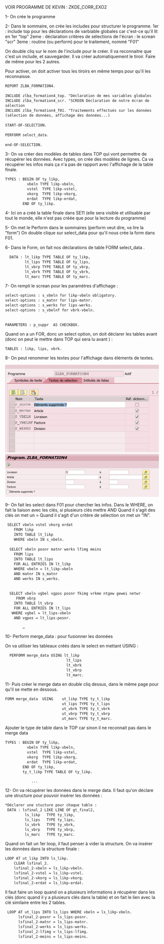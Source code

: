 VOIR PROGRAMME DE KEVIN : ZKDE_CORR_EXO2

1-  On crée le programme

2- Dans le sommaire, on crée les includes pour structurer le programme.
		1er : include top pour les déclarations de varbiable globales car c'est-ce qu'il lit en 1er "top"
		2eme : déclaration critères de sélections de l'écran : le screan "scr"
		3eme : routine (ou perform) pour le traitement, nommé "F01"
		
On double cliq sur le nom de l'include pour le créer. Il va reconnaitre que c'est un include, et sauvegarder. Il va créer automatiquement le tiroir. Faire de même pour les 2 autres.

Pour activer, on doit activer tous les tiroirs en même temps pour qu'il les reconnaisse.

```ABAP
REPORT ZLBA_FORMATION4.

INCLUDE zlba_formation4_top. "Déclaration de mes variables globales
INCLUDE zlba_formation4_scr. "SCREEN Déclaration de notre écran de sélection
INCLUDE zlba_formation4_f01. "Traitements effectués sur les données (sélection de données, affichage des données...)

START-OF-SELECTION.

PERFORM select_data.

end-OF-SELECTION.
```

3- On va créer des modèles de tables  dans TOP qui vont permettre de récupérer les données.
Avec types, on crée des modèles de lignes. Ca va récupérer les infos mais ça n'a pas de rapport avec l'affichage de la table finale.

```ABAP
TYPES : BEGIN OF ty_likp,
          vbeln TYPE likp-vbeln,
          vstel  TYPE likp-vstel,
          vkorg  TYPE likp-vkorg,
          erdat  TYPE likp-erdat,
        END OF ty_likp.
```

4- Ici on a créé la table finale dans SE11 (elle sera visible et utilisable par tout le monde, elle n'est pas créée que pour la lecture du programme)

5- On met le Perform dans le sommaires (perform veut dire, va lire la "form")
On double clique sur select_data pour qu'il nous crée la form dans F01.

6- Dans le Form, on fait nos déclarations de table
FORM select_data .

```ABAP
  DATA : lt_likp TYPE TABLE OF ty_likp,
         lt_lips TYPE TABLE OF ty_lips,
         lt_vbrp TYPE TABLE OF ty_vbrp,
         lt_vbrk TYPE TABLE OF ty_vbrk,
         lt_marc TYPE TABLE OF ty_marc.
```

7- On rempli le screan pour les paramètres d'affichage :

```ABAP
select-options : s_vbeln for likp-vbeln obligatory.
select-options : s_matnr for lips-matnr.
select-options : s_werks for lips-werks.
select-options : s_vbelnf for vbrk-vbeln.


PARAMETERS : p_suppr  AS CHECKBOX.
```

Quand on a un FOR, donc un select option, on doit déclarer les tables avant (donc on peut le mettre dans TOP qui sera lu avant ) :

```ABAP
TABLES : likp, lips, vbrk.
```

8- On peut renommer les textes pour l'affichage dans éléments de textes.

![TEXTE](../00_RESSOURCES/TEXTE_02.png)
![TEXTE](../00_RESSOURCES/TEXTE_01.png)


9- On fait les select dans F01 pour chercher les infos.
Dans le WHERE, on fait la liaison avec les clés, si plusieurs clés mettre AND
Quand il s'agit des clés on met un =
Quand il s'agit d'un critère de sélection on met un "IN".

```ABAP
 SELECT vbeln vstel vkorg erdat
    FROM likp
    INTO TABLE lt_likp
    WHERE vbeln IN s_vbeln.

  SELECT vbeln posnr matnr werks lfimg meins
    FROM lips
    INTO TABLE lt_lips
    FOR ALL ENTRIES IN lt_likp
    WHERE vbeln = lt_likp-vbeln
    AND matnr IN s_matnr
    AND werks IN s_werks.


  SELECT vbeln vgbel vgpos posnr fkimg vrkme ntgew gewei netwr
     FROM vbrp
    INTO TABLE lt_vbrp
    FOR ALL ENTRIES IN lt_lips
   WHERE vgbel = lt_lips-vbeln
    AND vgpos = lt_lips-posnr.
```
			…

10- Perform merge_data : pour fusionner les données

On va utiliser les tableaux créés dans le select en mettant USING :

```ABAP
  PERFORM merge_data USING lt_likp
                            lt_lips
                            lt_vbrk
                            lt_vbrp
                            lt_marc.
```

11- Puis créer le merge data en double cliq dessus, dans le même page pour qu'il se mette en dessous.

```ABAP
FORM merge_data  USING    ut_likp TYPE ty_t_likp
                          ut_lips TYPE ty_t_lips
                          ut_vbrk TYPE ty_t_vbrk
                          ut_vbrp TYPE ty_t_vbrp
                          ut_marc TYPE ty_t_marc.
```

Ajouter le type de table dans le TOP car sinon il ne reconnait pas dans le merge data

```ABAP
TYPES : BEGIN OF ty_likp,
          vbeln TYPE likp-vbeln,
          vstel  TYPE likp-vstel,
          vkorg  TYPE likp-vkorg,
          erdat  TYPE likp-erdat,
        END OF ty_likp,
        ty_t_likp TYPE TABLE OF ty_likp.
```				
				...
12- On va récupérer les données dans le merge data.
Il faut qu'on déclare une structure pour pouvoir insérer les données :

```ABAP
*Déclarer une stucture pour chaque table :
 DATA : lsfinal_2 LIKE LINE OF gt_final2,
         ls_likp   TYPE ty_likp,
         ls_lips   TYPE ty_lips,
         ls_vbrk   TYPE ty_vbrk,
         ls_vbrp   TYPE ty_vbrp,
         ls_marc   TYPE ty_marc.
```	

Quand on fait un 1er loop, il faut penser à vider la structure.
On va insérer les données dans la structure finale :

```ABAP
LOOP AT ut_likp INTO ls_likp.
    CLEAR lsfinal_2.
    lsfinal_2-vbeln = ls_likp-vbeln.
    lsfinal_2-vstel = ls_likp-vstel.
    lsfinal_2-vkorg = ls_likp-vkorg.
    lsfinal_2-erdat = ls_likp-erdat.
```	

Il faut faire un loop quand on a plusieurs informations à récupérer dans les clés (donc quand il y a plusieurs clés dans la table) et on fait le lien avec la clé similaire entre les 2 tables.

```ABAP
 LOOP AT ut_lips INTO ls_lips WHERE vbeln = ls_likp-vbeln.
      lsfinal_2-posnr = ls_lips-posnr.
      lsfinal_2-matnr = ls_lips-matnr.
      lsfinal_2-werks = ls_lips-werks.
      lsfinal_2-lfimg = ls_lips-lfimg.
      lsfinal_2-meins = ls_lips-meins.
```

